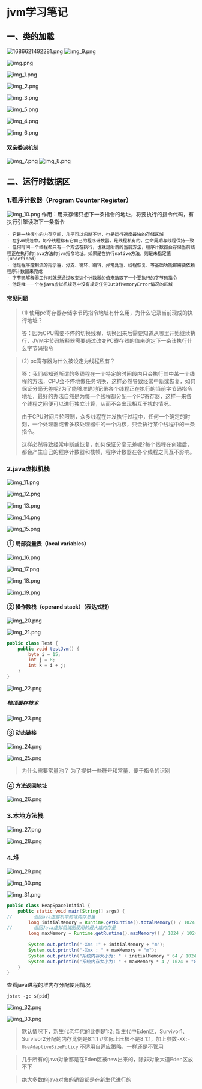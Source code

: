 # jvm学习笔记

## 一、类的加载
![1686621492281.png](1686621492281.png)
![img_9.png](img_9.png)

![img.png](img.png)

![img_1.png](img_1.png)

![img_2.png](img_2.png)

![img_3.png](img_3.png)

![img_5.png](img_5.png)

![img_4.png](img_4.png)

![img_6.png](img_6.png)

#### 双亲委派机制
![img_7.png](img_7.png)
![img_8.png](img_8.png)

## 二、运行时数据区
### 1.程序计数器（Program Counter Register）
![img_10.png](img_10.png)
    作用：用来存储只想下一条指令的地址，将要执行的指令代码，有执行引擎读取下一条指令

    · 它是一块很小的内存空间，几乎可以忽略不计，也是运行速度最快的存储区域
    · 在jvm规范中，每个线程都有它自己的程序计数器，是线程私有的，生命周期与线程保持一致
    · 任何时间一个线程都只有一个方法在执行，也就是所谓的当前方法，程序计数器会存储当前线程正在执行的java方法的jvm指令地址。如果是在执行native方法，则是未指定值(undefined)
    · 他是程序控制流的指示器，分支、循环、跳转、异常处理、线程恢复、等基础功能都需要依赖程序计数器来完成
    · 字节码解释器工作时就是通过改变这个计数器的值来选取下一个要执行的字节码指令
    · 他是唯一一个在java虚拟机规范中没有规定任何OutOfMemoryError情况的区域

#### 常见问题

>(1) 使用pc寄存器存储字节码指令地址有什么用，为什么记录当前现成的执行地址？
> 
>  答：因为CPU需要不停的切换线程，切换回来后需要知道从哪里开始继续执行，JVM字节码解释器需要通过改变PC寄存器的值来确定下一条该执行什么字节码指令

>(2) pc寄存器为什么被设定为线程私有？
>
>  答：我们都知道所谓的多线程在一个特定的时间段内只会执行其中某一个线程的方法，CPU会不停地做任务切换，这样必然导致经常中断或恢复，如何保证分毫无差呢?为了能够准确地记录各个线程正在执行的当前字节码指令地址，最好的办法自然是为每一个线程都分配一个PC寄存器，这样一来各个线程之间便可以进行独立计算，从而不会出现相互干扰的情况。
>
>由于CPU时间片轮限制，众多线程在并发执行过程中，任何一个确定的时刻，一个处理器或者多核处理器中的一个内核，只会执行某个线程中的一条指令。
>
>这样必然导致经常中断或恢复，如何保证分毫无差呢?每个线程在创建后，都会产生自己的程序计数器和栈帧，程序计数器在各个线程之间互不影响。

### 2.java虚拟机栈
![img_11.png](img_11.png)

![img_12.png](img_12.png)

![img_13.png](img_13.png)

![img_14.png](img_14.png)

![img_15.png](img_15.png)

#### ① 局部变量表（local variables）
![img_16.png](img_16.png)

![img_17.png](img_17.png)

![img_18.png](img_18.png)

![img_19.png](img_19.png)

#### ② 操作数栈（operand stack）（表达式栈）
![img_20.png](img_20.png)

![img_21.png](img_21.png)

```java
public class Test {
    public void testJvm() {
        byte i = 15;
        int j = 8;
        int k = i + j;
    }
}
```
![img_22.png](img_22.png)

##### 栈顶缓存技术
![img_23.png](img_23.png)

#### ③ 动态链接
![img_24.png](img_24.png)

![img_25.png](img_25.png)

>为什么需要常量池？
为了提供一些符号和常量，便于指令的识别

#### ④ 方法返回地址
![img_26.png](img_26.png)

### 3.本地方法栈
![img_27.png](img_27.png)

![img_28.png](img_28.png)

### 4.堆
![img_29.png](img_29.png)

![img_30.png](img_30.png)

![img_31.png](img_31.png)

```java
public class HeapSpaceInitial {
    public static void main(String[] args) {
//        返回ava虚越机中的堆内存总量
        long initialMemory = Runtime.getRuntime().totalMemory() / 1024 / 1024;
//        返回Java虚拟机试图使用的最大雄内存量
        long maxMemory = Runtime.getRuntime().maxMemory() / 1024 / 1024;
        
        System.out.println("-Xms :" + initialMemory + "m");
        System.out.println("-Xmx : " + maxMemory + "m");
        System.out.println("系统内存大小为: " + initialMemory * 64 / 1024 + "G");
        System.out.printIn("系统内存大小为: " + maxMemory * 4 / 1024 + "G");
    }
}
```

查看java进程的堆内存分配使用情况
```shell
jstat -gc ${pid}
```

![img_32.png](img_32.png)

![img_33.png](img_33.png)

>默认情况下，新生代老年代的比例是1:2;
新生代中Eden区、Survivor1、Survivor2分配的内存比例是8:1:1 //实际上压根不是8:1:1，加上参数```-XX:-UseAdaptiveSizePolicy``` 不适用自适应策略，一样还是不管用

>几乎所有的java对象都是在Eden区被new出来的，除非对象大道Eden区放不下

>绝大多数的java对象的销毁都是在新生代进行的    